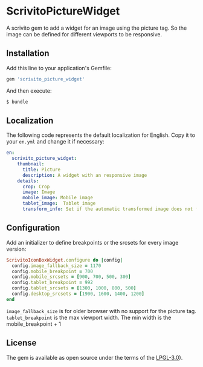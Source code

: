 # ScrivitoPictureWidget
A scrivito gem to add a widget for an image using the picture tag. So the image can be defined for different viewports to be responsive.

## Installation
Add this line to your application's Gemfile:

```ruby
gem 'scrivito_picture_widget'
```

And then execute:
```bash
$ bundle
```

## Localization

The following code represents the default localization for English. Copy it to your `en.yml` and change it if necessary:

```yaml
en:
  scrivito_picture_widget:
    thumbnail:
      title: Picture
      description: A widget with an responsive image
    details:
      crop: Crop
      image: Image
      mobile_image: Mobile image
      tablet_image:  Tablet image
      transform_info: Set if the automatic transformed image does not fit
```

## Configuration

Add an initializer to define breakpoints or the srcsets for every image version:

```ruby
ScrivitoIconBoxWidget.configure do |config|
  config.image_fallback_size = 1170
  config.mobile_breakpoint = 700
  config.mobile_srcsets = [900, 700, 500, 300]
  config.tablet_breakpoint = 992
  config.tablet_srcsets = [1300, 1000, 800, 500]
  config.desktop_srcsets = [1900, 1600, 1400, 1200]
end
```

`image_fallback_size` is for older browser with no support for the picture tag.
`tablet_breakpoint` is the max viewport width. The min width is the mobile_breakpoint + 1

## License
The gem is available as open source under the terms of the [LPGL-3.0](http://www.gnu.org/licenses/lgpl-3.0.html)).
